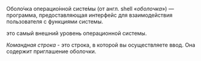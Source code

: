 Оболо́чка операцио́нной систе́мы (от англ. shell «_оболочка_») — программа, предоставляющая интерфейс для взаимодействия пользователя с функциями системы.

это самый внешний уровень операционной системы. 

_Командная строка_ - это строка, в которой вы осуществляете ввод. Она содержит приглашение оболочки.